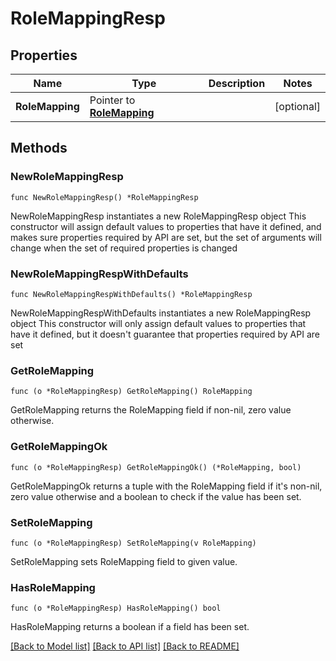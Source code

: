 # RoleMappingResp

## Properties

Name | Type | Description | Notes
------------ | ------------- | ------------- | -------------
**RoleMapping** | Pointer to [**RoleMapping**](RoleMapping.md) |  | [optional] 

## Methods

### NewRoleMappingResp

`func NewRoleMappingResp() *RoleMappingResp`

NewRoleMappingResp instantiates a new RoleMappingResp object
This constructor will assign default values to properties that have it defined,
and makes sure properties required by API are set, but the set of arguments
will change when the set of required properties is changed

### NewRoleMappingRespWithDefaults

`func NewRoleMappingRespWithDefaults() *RoleMappingResp`

NewRoleMappingRespWithDefaults instantiates a new RoleMappingResp object
This constructor will only assign default values to properties that have it defined,
but it doesn't guarantee that properties required by API are set

### GetRoleMapping

`func (o *RoleMappingResp) GetRoleMapping() RoleMapping`

GetRoleMapping returns the RoleMapping field if non-nil, zero value otherwise.

### GetRoleMappingOk

`func (o *RoleMappingResp) GetRoleMappingOk() (*RoleMapping, bool)`

GetRoleMappingOk returns a tuple with the RoleMapping field if it's non-nil, zero value otherwise
and a boolean to check if the value has been set.

### SetRoleMapping

`func (o *RoleMappingResp) SetRoleMapping(v RoleMapping)`

SetRoleMapping sets RoleMapping field to given value.

### HasRoleMapping

`func (o *RoleMappingResp) HasRoleMapping() bool`

HasRoleMapping returns a boolean if a field has been set.


[[Back to Model list]](../README.md#documentation-for-models) [[Back to API list]](../README.md#documentation-for-api-endpoints) [[Back to README]](../README.md)


